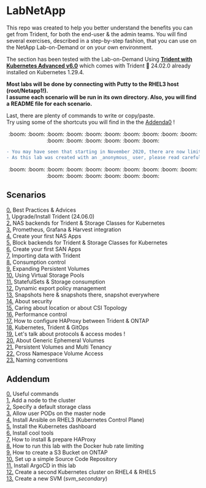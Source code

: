 # LabNetApp

This repo was created to help you better understand the benefits you can get from Trident, for both the end-user & the admin teams. 
You will find several exercises, described in a step-by-step fashion, that you can use on the NetApp Lab-on-Demand  or on your own environment.  

<!-- ## A. Kubernetes v6 (with CSI) :new:  -->

The section has been tested with the Lab-on-Demand Using [**Trident with Kubernetes Advanced v6.0**](https://labondemand.netapp.com/lab/tridentadvlab) which comes with Trident :trident: 24.02.0 already installed on Kubernetes 1.29.4.  

**Most labs will be done by connecting with Putty to the RHEL3 host (root/Netapp1!).  
I assume each scenario will be run in its own directory. Also, you will find a README file for each scenario.**  

Last, there are plenty of commands to write or copy/paste.  
Try using some of the shortcuts you will find in the the [Addenda0](Kubernetes_v5/Addendum/Addenda00) !  

<p align="center">:boom: :boom: :boom: :boom: :boom: :boom: :boom: :boom: :boom: :boom: :boom: :boom: :boom: :boom: :boom: :boom:</p>  

```diff
- You may have seen that starting in November 2020, there are now limits on how many pull requests can be done on the Docker Hub.  
- As this lab was created with an _anonymous_ user, please read carefully the Addenda08 before starting this lab.
```

<p align="center">:boom: :boom: :boom: :boom: :boom: :boom: :boom: :boom: :boom: :boom: :boom: :boom: :boom: :boom: :boom: :boom:</p>  

Scenarios  
---------  
[0.](Kubernetes_v6/Scenarios/Scenario00) Best Practices & Advices  
[1.](Kubernetes_v6/Scenarios/Scenario01) Upgrade/Install Trident (24.06.0)  
[2.](Kubernetes_v6/Scenarios/Scenario02) NAS backends for Trident & Storage Classes for Kubernetes  
[3.](Kubernetes_v6/Scenarios/Scenario03) Prometheus, Grafana & Harvest integration  
[4.](Kubernetes_v6/Scenarios/Scenario04) Create your first NAS Apps  
[5.](Kubernetes_v6/Scenarios/Scenario05) Block backends for Trident & Storage Classes for Kubernetes  
[6.](Kubernetes_v6/Scenarios/Scenario06) Create your first SAN Apps  
[7.](Kubernetes_v6/Scenarios/Scenario07) Importing data with Trident  
[8.](Kubernetes_v6/Scenarios/Scenario08) Consumption control  
[9.](Kubernetes_v6/Scenarios/Scenario09) Expanding Persistent Volumes  
[10.](Kubernetes_v6/Scenarios/Scenario10) Using Virtual Storage Pools  
[11.](Kubernetes_v6/Scenarios/Scenario11) StatefulSets & Storage consumption  
[12.](Kubernetes_v6/Scenarios/Scenario12) Dynamic export policy management  
[13.](Kubernetes_v6/Scenarios/Scenario13) Snapshots here & snapshots there, snapshot everywhere  
[14.](Kubernetes_v6/Scenarios/Scenario14) About security  
[15.](Kubernetes_v6/Scenarios/Scenario15) Caring about location or about CSI Topology  
[16.](Kubernetes_v6/Scenarios/Scenario16) Performance control  
[17.](Kubernetes_v6/Scenarios/Scenario17) How to configure HAProxy between Trident & ONTAP  
[18.](Kubernetes_v6/Scenarios/Scenario18) Kubernetes, Trident & GitOps  
[19.](Kubernetes_v6/Scenarios/Scenario19) Let's talk about protocols & access modes !  
[20.](Kubernetes_v6/Scenarios/Scenario20) About Generic Ephemeral Volumes  
[21.](Kubernetes_v6/Scenarios/Scenario21) Persistent Volumes and Multi Tenancy  
[22.](Kubernetes_v6/Scenarios/Scenario22) Cross Namespace Volume Access  
[23.](Kubernetes_v6/Scenarios/Scenario23) Naming conventions  

Addendum
--------
[0.](Kubernetes_v6/Addendum/Addenda00) Useful commands  
[1.](Kubernetes_v6/Addendum/Addenda01) Add a node to the cluster  
[2.](Kubernetes_v6/Addendum/Addenda02) Specify a default storage class  
[3.](Kubernetes_v6/Addendum/Addenda03) Allow user PODs on the master node  
[4.](Kubernetes_v6/Addendum/Addenda04) Install Ansible on RHEL3 (Kubernetes Control Plane)  
[5.](Kubernetes_v6/Addendum/Addenda05) Install the Kubernetes dashboard  
[6.](Kubernetes_v6/Addendum/Addenda06) Install cool tools  
[7.](Kubernetes_v6/Addendum/Addenda07) How to install & prepare HAProxy  
[8.](Kubernetes_v6/Addendum/Addenda08) How to run this lab with the Docker hub rate limiting  
[9.](Kubernetes_v6/Addendum/Addenda09) How to create a S3 Bucket on ONTAP   
[10.](Kubernetes_v6/Addendum/Addenda10) Set up a simple Source Code Repository  
[11.](Kubernetes_v6/Addendum/Addenda11) Install ArgoCD in this lab  
[12.](Kubernetes_v6/Addendum/Addenda12) Create a second Kubernetes cluster on RHEL4 & RHEL5  
[13.](Kubernetes_v6/Addendum/Addenda13) Create a new SVM (_svm_secondary_)  

<!-- OLD CONTENT

Kubernetes v5: https://labondemand.netapp.com/node/240
Scenarios  
---------  
[0.](Kubernetes_v5/Scenarios/Scenario00) Best Practices & Advices  
[1.](Kubernetes_v5/Scenarios/Scenario01) Upgrade/Install Trident (23.07.0) :arrows_counterclockwise:  
[2.](Kubernetes_v5/Scenarios/Scenario02) Configure your first NAS backends & storage classes :arrows_counterclockwise:  
[3.](Kubernetes_v5/Scenarios/Scenario03) Upgrade and use Prometheus, Grafana & Harvest  
[4.](Kubernetes_v5/Scenarios/Scenario04) Deploy your first app with File storage  
[5.](Kubernetes_v5/Scenarios/Scenario05) Configure your first iSCSI backends & storage classes  
[6.](Kubernetes_v5/Scenarios/Scenario06) Deploy your first app with Block storage  
[7.](Kubernetes_v5/Scenarios/Scenario07) Importing data with Trident :arrows_counterclockwise:  
[8.](Kubernetes_v5/Scenarios/Scenario08) Consumption control  
[9.](Kubernetes_v5/Scenarios/Scenario09) Expanding Persistent Volumes  
[10.](Kubernetes_v5/Scenarios/Scenario10) Using Virtual Storage Pools  
[11.](Kubernetes_v5/Scenarios/Scenario11) StatefulSets & Storage consumption  
[12.](Kubernetes_v5/Scenarios/Scenario12) Dynamic export policy management  
[13.](Kubernetes_v5/Scenarios/Scenario13) Snapshots here & snapshots there, snapshot everywhere :arrows_counterclockwise:  
[14.](Kubernetes_v5/Scenarios/Scenario14) About security :arrows_counterclockwise:  
[15.](Kubernetes_v5/Scenarios/Scenario15) Caring about location or about CSI Topology  
[16.](Kubernetes_v5/Scenarios/Scenario16) Performance control  
[17.](Kubernetes_v5/Scenarios/Scenario17) How to configure HAProxy between Trident & ONTAP  
[18.](Kubernetes_v5/Scenarios/Scenario18) Kubernetes, Trident & GitOps  
[19.](Kubernetes_v5/Scenarios/Scenario19) Let's talk about protocols & access modes !  
[20.](Kubernetes_v5/Scenarios/Scenario20) About Generic Ephemeral Volumes  
[21.](Kubernetes_v5/Scenarios/Scenario21) Persistent Volumes and Multi Tenancy  
[22.](Kubernetes_v5/Scenarios/Scenario22) Cross Namespace Volume Access  

Addendum
--------
[0.](Kubernetes_v5/Addendum/Addenda00) Useful commands  
[1.](Kubernetes_v5/Addendum/Addenda01) Add a node to the cluster  
[2.](Kubernetes_v5/Addendum/Addenda02) Specify a default storage class  
[3.](Kubernetes_v5/Addendum/Addenda03) Allow user PODs on the master node  
[4.](Kubernetes_v5/Addendum/Addenda04) Install Ansible on RHEL3 (Kubernetes Master)  
[5.](Kubernetes_v5/Addendum/Addenda05) Install a Load Balancer (MetalLB) :arrows_counterclockwise:  
[6.](Kubernetes_v5/Addendum/Addenda06) Install the Kubernetes dashboard  
[7.](Kubernetes_v5/Addendum/Addenda07) Install cool tools  
[8.](Kubernetes_v5/Addendum/Addenda08) How to run this lab with the Docker hub rate limiting  
[9.](Kubernetes_v5/Addendum/Addenda09) How to install & prepare HAProxy  
[10.](Kubernetes_v5/Addendum/Addenda10) How to create a S3 Bucket on ONTAP  
[11.](Kubernetes_v5/Addendum/Addenda11) Set up a simple Source Code Repository  
[12.](Kubernetes_v5/Addendum/Addenda12) Install ArgoCD in this lab  


## A. Kubernetes v4

Scenarios  
---------  
[0.](Kubernetes_v4/Scenarios/Scenario00) Best Practices & Advices  
[1.](Kubernetes_v4/Scenarios/Scenario01) Upgrade/Install Trident (v21.07.2)  
[2.](Kubernetes_v4/Scenarios/Scenario02) Configure your first NAS backends & storage classes  
[3.](Kubernetes_v4/Scenarios/Scenario03) Upgrade and use Prometheus, Grafana & Harvest  
[4.](Kubernetes_v4/Scenarios/Scenario04) Deploy your first app with File storage  
[5.](Kubernetes_v4/Scenarios/Scenario05) Configure your first iSCSI backends & storage classes  
[6.](Kubernetes_v4/Scenarios/Scenario06) Deploy your first app with Block storage  
[7.](Kubernetes_v4/Scenarios/Scenario07) Use the 'import' feature of Trident  
[8.](Kubernetes_v4/Scenarios/Scenario08) Consumption control  
[9.](Kubernetes_v4/Scenarios/Scenario09) Expanding Persistent Volumes  
[10.](Kubernetes_v4/Scenarios/Scenario10) Using Virtual Storage Pools  
[11.](Kubernetes_v4/Scenarios/Scenario11) StatefulSets & Storage consumption  
[12.](Kubernetes_v4/Scenarios/Scenario12) Dynamic export policy management  
[13.](Kubernetes_v4/Scenarios/Scenario13) Kubernetes CSI Snapshots & PVC from Snapshot workflows  
[14.](Kubernetes_v4/Scenarios/Scenario14) About security  
[15.](Kubernetes_v4/Scenarios/Scenario15) Caring about location or about CSI Topology  
[16.](Kubernetes_v4/Scenarios/Scenario16) Performance control  
[17.](Kubernetes_v4/Scenarios/Scenario17) How to configure HAProxy between Trident & ONTAP  
[18.](Kubernetes_v4/Scenarios/Scenario18) Kubernetes, Trident & GitOps  
[19.](Kubernetes_v4/Scenarios/Scenario19) Let's talk about protocols & access modes !  
[20.](Kubernetes_v4/Scenarios/Scenario20) About Generic Ephemeral Volumes  
[21.](Kubernetes_v4/Scenarios/Scenario21) Persistent Volumes and Virtual vClusters :new:  

Addendum
--------
[0.](Kubernetes_v4/Addendum/Addenda00) Useful commands  
[1.](Kubernetes_v4/Addendum/Addenda01) Add a node to the cluster  
[2.](Kubernetes_v4/Addendum/Addenda02) Specify a default storage class  
[3.](Kubernetes_v4/Addendum/Addenda03) Allow user PODs on the master node  
[4.](Kubernetes_v4/Addendum/Addenda04) Install Ansible on RHEL3 (Kubernetes Master)  
[5.](Kubernetes_v4/Addendum/Addenda05) Install a Load Balancer (MetalLB)  
[6.](Kubernetes_v4/Addendum/Addenda06) Install the Kubernetes dashboard  
[7.](Kubernetes_v4/Addendum/Addenda07) Install cool tools :arrows_counterclockwise:  
[8.](Kubernetes_v4/Addendum/Addenda08) How to run this lab with the Docker hub rate limiting  
[9.](Kubernetes_v4/Addendum/Addenda09) How to upgrade ONTAP  
[10.](Kubernetes_v4/Addendum/Addenda10) How to install & prepare HAProxy  
[11.](Kubernetes_v4/Addendum/Addenda11) How to create a S3 Bucket on ONTAP  
[12.](Kubernetes_v4/Addendum/Addenda12) Set up a simple Source Code Repository  
[13.](Kubernetes_v4/Addendum/Addenda13) Install ArgoCD in this lab  
[14.](Kubernetes_v4/Addendum/Addenda14) Upgrade Kubernetes :new: 

## B. Kubernetes v2 (with CSI)

The section has been tested with the Lab-on-Demand Using "**Trident with Kubernetes and ONTAP v3.1**" which comes with Trident :trident: 19.07 already installed on Kubernetes 1.15.3.

:boom:  
Most labs will be done by connecting with Putty to the RHEL3 host (root/Netapp1!).  
I assume each scenario will be run in its own directory. Also, you will find a README file for each scenario.  

Last, there are plenty of commands to write or copy/paste.  
Try using some of the shortcuts you will find in the the Addenda0!  
:boom:  

Scenarios (updated for Trident 20.10)
---------
[1.](Kubernetes_v2/Scenarios/Scenario01) Install/Upgrade Trident  
[2.](Kubernetes_v2/Scenarios/Scenario02) Configure your first NAS backends & storage classes  
[3.](Kubernetes_v2/Scenarios/Scenario03) Install and use Prometheus & Grafana :arrows_counterclockwise:  
[4.](Kubernetes_v2/Scenarios/Scenario04) Deploy your first app with File storage  
[5.](Kubernetes_v2/Scenarios/Scenario05) Configure your first iSCSI backends & storage classes  
[6.](Kubernetes_v2/Scenarios/Scenario06) Deploy your first app with Block storage  
[7.](Kubernetes_v2/Scenarios/Scenario07) Use the 'import' feature of Trident  
[8.](Kubernetes_v2/Scenarios/Scenario08) Consumption control  
[9.](Kubernetes_v2/Scenarios/Scenario09) Resize a NFS CSI PVC  
[10.](Kubernetes_v2/Scenarios/Scenario10) Using Virtual Storage Pools  
[11.](Kubernetes_v2/Scenarios/Scenario11) StatefulSets & Storage consumption  
[12.](Kubernetes_v2/Scenarios/Scenario12) Resize a iSCSI CSI PVC (*requires Kubernetes 1.16 minimum*)  
[13.](Kubernetes_v2/Scenarios/Scenario13) Dynamic export policy management  
[14.](Kubernetes_v2/Scenarios/Scenario14) Kubernetes CSI Snapshots & PVC from Snapshot workflows (*requires Kubernetes 1.17 minimum*)  
[15.](Kubernetes_v2/Scenarios/Scenario15) About security  
[16.](Kubernetes_v2/Scenarios/Scenario16) Caring about location or about CSI Topology (*requires Kubernetes 1.17 minimum*)  

Addendum
--------
[0.](Kubernetes_v2/Addendum/Addenda00) Useful commands  
[1.](Kubernetes_v2/Addendum/Addenda01) Add a node to the cluster  
[2.](Kubernetes_v2/Addendum/Addenda02) Specify a default storage class  
[3.](Kubernetes_v2/Addendum/Addenda03) Allow user PODs on the master node  
[4.](Kubernetes_v2/Addendum/Addenda04) Upgrade your Kubernetes cluster (1.15 => 1.16 => 1.17 => 1.18)  
[5.](Kubernetes_v2/Addendum/Addenda05) Prepare ONTAP for block storage  
[6.](Kubernetes_v2/Addendum/Addenda06) Install Ansible on RHEL3 (Kubernetes Master)  
[7.](Kubernetes_v2/Addendum/Addenda07) Install a Load Balancer (MetalLB)  
[8.](Kubernetes_v2/Addendum/Addenda08) Install the Kubernetes dashboard  

## C. Kubernetes v1 pre-CSI (**retired**, but can still be useful)

These files are attended to be used with the NetApp LabOnDemand "Using NetApp with Docker and Kubernetes v2.0".
The "Kubernetes_v1" directory contains lots of configuration files to create backends / storage classes / PVC / PODs

Scenarios
---------
1. Upgrade Trident
2. Backends & Storage Classes configuration
3. Quota Management with Kubernetes
4. Test new features released in Trident 18.10 (limitVolumeSize, snapshotReserve & limitAggregateUsage)
5. Create an Apache environment with a Persistent Volume
6. Test new features released in Trident 19.04 (volume import)
7. Migrating an app from a legacy Docker environment to a new Kubernetes cluster
8. Snapshots management with ONTAP-NAS & ONTAP-NAS-ECONOMY

## D. Docker (**retired**, but can still be useful)

the "Docker" directory contains several configuration files to create different plugins on the lab

Scenarios
---------
1. Create & Update Trident plugins
2. Play around with clones & Apache
-->

<!-- ICONS
:new:
:arrows_counterclockwise:
-->